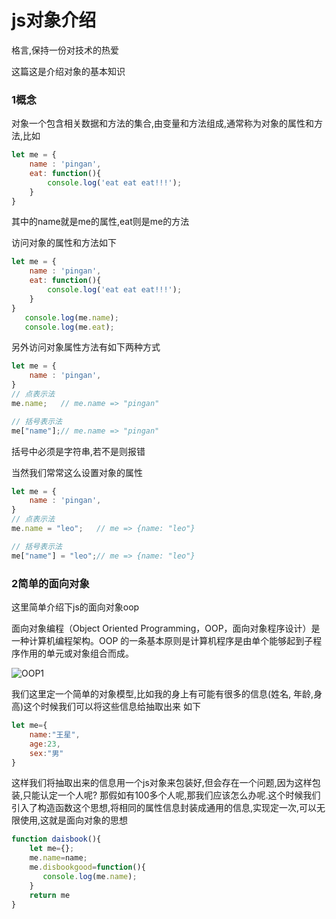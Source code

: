 # js对象介绍

格言,保持一份对技术的热爱

这篇这是介绍对象的基本知识

### 1概念

对象一个包含相关数据和方法的集合,由变量和方法组成,通常称为对象的属性和方法,比如

```js
let me = {
    name : 'pingan',
    eat: function(){
        console.log('eat eat eat!!!');
    }
}
```

其中的name就是me的属性,eat则是me的方法

访问对象的属性和方法如下

```js
let me = {
    name : 'pingan',
    eat: function(){
        console.log('eat eat eat!!!');
    }
}
   console.log(me.name);
   console.log(me.eat);
```

另外访问对象属性方法有如下两种方式

```js
let me = {
    name : 'pingan',
}
// 点表示法
me.name;   // me.name => "pingan"

// 括号表示法
me["name"];// me.name => "pingan"
```

括号中必须是字符串,若不是则报错

当然我们常常这么设置对象的属性

```js
let me = {
    name : 'pingan',
}
// 点表示法
me.name = "leo";   // me => {name: "leo"}

// 括号表示法
me["name"] = "leo";// me => {name: "leo"}
```

### 2简单的面向对象

这里简单介绍下js的面向对象oop

面向对象编程（Object Oriented Programming，OOP，面向对象程序设计）是一种计算机编程架构。OOP 的一条基本原则是计算机程序是由单个能够起到子程序作用的单元或对象组合而成。

![OOP1](C:\Users\76383\Desktop\OOP1.png)

我们这里定一个简单的对象模型,比如我的身上有可能有很多的信息(姓名, 年龄,身高)这个时候我们可以将这些信息给抽取出来 如下

```js
let me={
    name:"王星",
    age:23,
    sex:"男"
}
```

这样我们将抽取出来的信息用一个js对象来包装好,但会存在一个问题,因为这样包装,只能认定一个人呢? 那假如有100多个人呢,那我们应该怎么办呢.这个时候我们引入了构造函数这个思想,将相同的属性信息封装成通用的信息,实现定一次,可以无限使用,这就是面向对象的思想

```js
function daisbook(){
    let me={};
    me.name=name;
    me.disbookgood=function(){
       console.log(me.name);
    }
    return me
}
```

